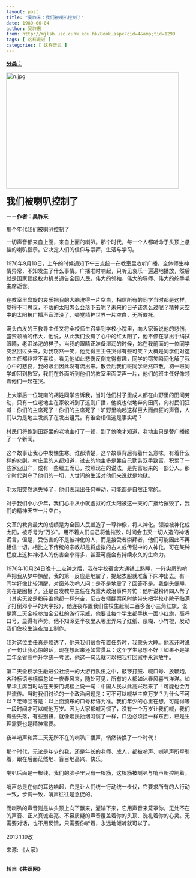 ```yaml
---
layout: post
title: "吴祚来：我们被喇叭控制了"
date: 1989-06-04
author: 吴祚来
from: http://mjlsh.usc.cuhk.edu.hk/Book.aspx?cid=4&amp;tid=1299
tags: [ 这样走过 ]
categories: [ 这样走过 ]
---
```


<div style="margin: 15px 10px 10px 0px;">
<div>
<span id="ctl00_ContentPlaceHolder1_chapter1_SubjectLabel" style="font-weight:bold;text-decoration:underline;">
   分类：
  </span>
</div>
<p>
<img align="top" alt="n.jpg" border="0" height="311" src="https://i.imgur.com/aXsIXhg.jpg" width="460"/>
</p>
<p>
<strong>
<font size="5">
    我们被喇叭控制了
   </font>
</strong>
</p>
<p>
<strong>
   －－作者：吴祚来
  </strong>
</p>
<p>
  那个年代我们被喇叭控制了
 </p>
<p>
  一切声音都来自上面，来自上面的喇叭。那个时代，每一个人都听命于头顶上悬挂的喇叭指示。它决定人们的信仰与崇拜，生活与学习。
  <br/>
<br/>
  1976年9月10日，上午的时候通知下午三点统一在教室里收听广播，全体师生神情异常，不知发生了什么事情。广播准时响起，只听见哀乐一遍遍地播放，然后就是国家顶级权力机关通告全国人民，伟大的领袖、伟大的导师、伟大的舵手毛主席逝世。
  <br/>
<br/>
  在教室里盘旋的哀乐把我的大脑洗得一片空白，相信所有的同学当时都是这样，觉得不可思议，不落的太阳怎么会落下去呢？未来的日子该怎么过呢？精神天空中的太阳被广播声音湮没了，顿觉精神世界一片空白，无所依托。
  <br/>
<br/>
  满头白发的王教导主任又将全校师生召集到学校小院里，向大家诉说他的悲伤，盛赞领袖的伟大，他说，从此我们没有了心中的红太阳了，他不停在拿出手绢拭眼睛，老泪涕沱的样子。当我的眼睛正准备湿润的时候，站在我前面的一位同学突然回过头来，对我窃然一笑，他觉得王主任哭得有些可笑？大概是同学们对这位主任都非常不喜欢，看见他如此悲伤反倒觉得有趣，同学的窃笑瞬间化解了我心中的悲哀，我的眼泪因此没有流出来。散会后我们班同学茫然四散，初一班同学却回到教室，我们在外面听到他们的教室里面哭声一片，他们的班主任好像领着他们一起在哭。
  <br/>
<br/>
  上大学后一位皖南的胡姓同学告诉我，当时他们村子里成人都在山野里的田间劳动，只有一位老地主在家收听到了这则广播，他疯也似地奔向田间，向村民们狂喊：你们的主席死了！你们的主席死了！旷野里响起这样巨大而疯狂的声音，人们以为是地主发疯了在发出诅咒。有谁会相信这是事实呢？
  <br/>
<br/>
  村民们将跑到田野里的老地主打了一顿，到了傍晚才知道，老地主只是替广播报了一个新闻。
  <br/>
<br/>
  这个故事让我心中发悚生寒。谁都清楚，这个故事背后有着什么意味，有着什么样的悲剧。村庄里的人都知道，过去的地主多是靠自己勤劳双手致富，积累了一些家业田产，或有一些雇工而已，按照现在的说法，是先富起来的一部分人。那个时代剥夺了他们的一切，人世间的生活对他们来说就是地狱。
  <br/>
<br/>
  毛太阳突然消失掉了，他们表现出任何举动，可能都是自然正常的。
  <br/>
<br/>
  对于我们小小少年，我们心中从小就虚拟的红太阳被这一天的广播给摧毁了，我们的精神天空一片空白。
  <br/>
<br/>
  文革的教育最大的成绩是为全国人民塑造了一尊神像，将人神化。领袖被神化成太阳，被呼号为“万岁”。用不着人们自己将他摧毁，时间会击灭一切人造的神话谎言，但是，受伤害的不是被神化的人，而是接受者崇拜者，他们可能因此不再相信一切。相比之下传统的宗教却是将虚拟的古人或传说中的人神化，可在某种程度上这种神对人的伤害会小得多，甚至可能会有持续永久的生命力。
  <br/>
<br/>
  1976年10月24日晚十二点钟之后，我在学校宿舍大通铺上熟睡，一阵尖厉的哨声把我从梦中惊醒，我的第一反应是地震了，提起衣服就准备下床冲出去。有一同学好像比较清醒，对窗外吹哨人问：是不是地震了？回答不是。我倒头便睡，实在是困极了。还是白发教导主任在为重大政治事件奔忙：他听说粉碎四人帮了（其实无论是粉碎谁他都一样兴奋，反击右倾翻案风时他带头把学校小院子贴满了打倒邓小平的大字报），他连夜布置我们住校生赶制二百多面小三角红旗，说是第二天全校参加全公社的游行示威，他要让每个学生都手执一面小红旗，高呼口号，显得有声势。他不知深更半夜里从哪里弄来了红纸、浆糊、小竹棍，发动我们住校生连夜加工制作。
  <br/>
<br/>
  我对这位主任真是烦透了，他来我们宿舍布置任务时，我蒙头大睡。他离开时说了一句让我心惊的话，现在想起来还如雷贯耳：这个学生思想不好！如果不是第二年全省高中升学统一考试，他这一句话就可以把我打回家中永远放牛。
  <br/>
<br/>
  第二天全校学生融进公社统一的大游行队伍之中，敲锣打鼓、喊口号、放鞭炮，各种标语与横幅忽如一夜春风来，随处可见，所有的人都如沐春风喜气洋洋。如果华主席当时站在天安门城楼上说一句：中国人民从此高兴起来了！可能也会万世流传。当时我们讨论的一个政治问题是：可不可以喊华主席万岁？为什么不可以？老师回答是：以上面颁布的口号标语为准。我们年少的心里在想，可能得等一段时间才可以喊他万岁。因为大家都喊习惯了，没有一个万岁让我们喊，我们有些失落，有些别扭，就像烟民抽烟习惯了一样，口边必须挂一样东西，已是生理需要也是精神需要。
  <br/>
<br/>
  夜半哨声和第二天无所不在的喇叭广播声，悄然转换了一个时代！
  <br/>
<br/>
  那个时代，无论是年少的我，还是年长的老师、成人，都被哨声、喇叭声所牵引着，跟在后面茫然地、盲目地高兴、快乐。
  <br/>
<br/>
  喇叭后面是一根线，我们的脑子里只有一根筋，这根筋被喇叭与哨声所控制着。
  <br/>
<br/>
  哨声总是在你的耳边响起，它是让人们统一行动统一步伐，它要求所有的人行动一致，步调一致，哨声往往是急促的。
  <br/>
<br/>
  而喇叭的声音则是从头顶上向下飘来，灌输下来，它用声音来笼罩你，无处不在的声音、正义真诚宏亮、不容质疑的声音覆盖着你的头顶、洗礼着你的心灵。无需要对话，也不用反馈，只需要你听着，永远地倾听就可以了。
  <br/>
<br/>
  2013.1.19改
 </p>
<p>
  来源: 《大家》
 </p>
<p>
<br/>
<strong>
   转自《共识网》
  </strong>
</p>
</div>

